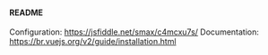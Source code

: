 #### README

Configuration: https://jsfiddle.net/smax/c4mcxu7s/
Documentation: https://br.vuejs.org/v2/guide/installation.html